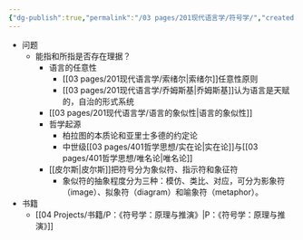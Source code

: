 ```yaml
---
{"dg-publish":true,"permalink":"/03 pages/201现代语言学/符号学/","created":"2024-11-30T21:00:14.793+08:00","updated":"2025-03-02T15:03:21.786+08:00"}
---
```


- 问题
	- 能指和所指是否存在理据？
		- 语言的任意性
			- [[03 pages/201现代语言学/索绪尔\|索绪尔]]任意性原则
			- [[03 pages/201现代语言学/乔姆斯基\|乔姆斯基]]认为语言是天赋的，自治的形式系统
		- [[03 pages/201现代语言学/语言的象似性\|语言的象似性]]
		- 哲学起源
			- 柏拉图的本质论和亚里士多德的约定论
			- 中世级[[03 pages/401哲学思想/实在论\|实在论]]与[[03 pages/401哲学思想/唯名论\|唯名论]]
		- [[皮尔斯\|皮尔斯]]把符号分为象似符、指示符和象征符
			- 象似符的抽象程度分为三种：模仿、类比、对应，可分为影象符（image）、拟象符（diagram）和喻象符（metaphor）。
- 书籍
	- [[04 Projects/书籍/P：《符号学：原理与推演》\|P：《符号学：原理与推演》]]
